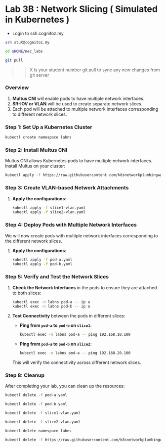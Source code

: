 # Lab 3B : Network Slicing ( Simulated in Kubernetes )


* Login to ssh.cognitoz.my 
```sh 
ssh stuX@cognitoz.my

cd $HOME/mec_labs 

git pull 

```
>> X is your student number
>> git pull to sync any new changes from git server

### Overview
1. **Multus CNI** will enable pods to have multiple network interfaces.
2. **SR-IOV or VLAN** will be used to create separate network slices.
3. Each pod will be attached to multiple network interfaces corresponding to different network slices.

### Step 1: Set Up a Kubernetes Cluster

```bash 
kubectl create namespace labns
```

### Step 2: Install Multus CNI

Multus CNI allows Kubernetes pods to have multiple network interfaces. Install Multus on your cluster:

```bash
kubectl apply -f https://raw.githubusercontent.com/k8snetworkplumbingwg/multus-cni/master/deployments/multus-daemonset-thick.yml
```


### Step 3: Create VLAN-based Network Attachments

1. **Apply the configurations**:
   ```bash
   kubectl apply -f slice1-vlan.yaml
   kubectl apply -f slice2-vlan.yaml
   ```

### Step 4: Deploy Pods with Multiple Network Interfaces

We will now create pods with multiple network interfaces corresponding to the different network slices.

1. **Apply the configurations**:
   ```bash
   kubectl apply -f pod-a.yaml
   kubectl apply -f pod-b.yaml
   ```

### Step 5: Verify and Test the Network Slices

1. **Check the Network Interfaces** in the pods to ensure they are attached to both slices:
   ```bash
   kubectl exec -n labns pod-a -- ip a
   kubectl exec -n labns pod-b -- ip a
   ```

2. **Test Connectivity** between the pods in different slices:

   - **Ping from `pod-a` to `pod-b` on `slice1`**:
     ```bash
     kubectl exec -n labns pod-a -- ping 192.168.10.100
     ```

   - **Ping from `pod-a` to `pod-b` on `slice2`**:
     ```bash
     kubectl exec -n labns pod-a -- ping 192.168.20.100
     ```

   This will verify the connectivity across different network slices.

### Step 8: Cleanup

After completing your lab, you can clean up the resources:

```bash
kubectl delete -f pod-a.yaml

kubectl delete -f pod-b.yaml

kubectl delete -f slice1-vlan.yaml

kubectl delete -f slice2-vlan.yaml

kubectl delete namespace labns

kubectl delete -f https://raw.githubusercontent.com/k8snetworkplumbingwg/multus-cni/master/deployments/multus-daemonset-thick.yml
```